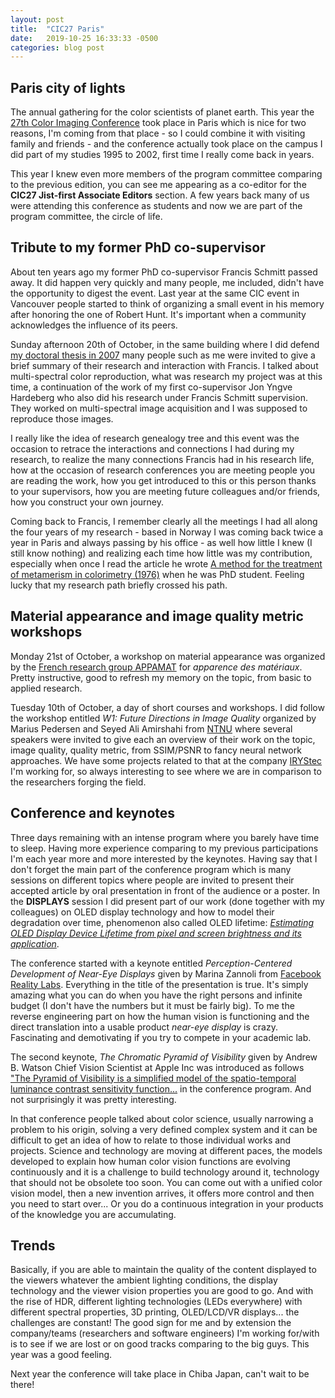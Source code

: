 ```yaml
---
layout: post
title:  "CIC27 Paris"
date:   2019-10-25 16:33:33 -0500
categories: blog post
---
```


## Paris city of lights
The annual gathering for the color scientists of planet earth. This year the [27th Color Imaging Conference][CIC27-link] took place in Paris which is nice for two reasons, I'm coming from that place - so I could combine it with visiting family and friends - and the conference actually took place on the campus I did part of my studies 1995 to 2002, first time I really come back in years.

This year I knew even more members of the program committee comparing to the previous edition, you can see me appearing as a co-editor for the **CIC27 Jist-first Associate Editors** section. A few years back many of us were attending this conference as students and now we are part of the program committee, the circle of life.

## Tribute to my former PhD co-supervisor
About ten years ago my former PhD co-supervisor Francis Schmitt passed away. It did happen very quickly and many people, me included, didn't have the opportunity to digest the event. Last year at the same CIC event in Vancouver people started to think of organizing a small event in his memory after honoring the one of Robert Hunt. It's important when a community acknowledges the influence of its peers.

Sunday afternoon 20th of October, in the same building where I did defend [my doctoral thesis in 2007][mathese-link] many people such as me were invited to give a brief summary of their research and interaction with Francis. I talked about multi-spectral color reproduction, what was research my project was at this time, a continuation of the work of my first co-supervisor Jon Yngve Hardeberg who also did his research under Francis Schmitt supervision. They worked on multi-spectral image acquisition and I was supposed to reproduce those images.

I really like the idea of research genealogy tree and this event was the occasion to retrace the interactions and connections I had during my research, to realize the many connections Francis had in his research life, how at the occasion of research conferences you are meeting people you are reading the work, how you get introduced to this or this person thanks to your supervisors, how you are meeting future colleagues and/or friends, how you construct your own journey.

Coming back to Francis, I remember clearly all the meetings I had all along the four years of my research - based in Norway I was coming back twice a year in Paris and always passing by his office - as well how little I knew (I still know nothing) and realizing each time how little was my contribution, especially when once I read the article he wrote [A method for the treatment of metamerism in colorimetry (1976)][FrancisSchmittMetamerism-link] when he was PhD student. Feeling lucky that my research path briefly crossed his path.

## Material appearance and image quality metric workshops

Monday 21st of October, a workshop on material appearance was organized by the [French research group APPAMAT][appamat-link] for *apparence des matériaux*. Pretty instructive, good to refresh my memory on the topic, from basic to applied research.

Tuesday 10th of October, a day of short courses and workshops. I did follow the workshop entitled *W1: Future Directions in Image Quality* organized by Marius Pedersen and Seyed Ali Amirshahi from [NTNU][ntnu-link] where several speakers were invited to give each an overview of their work on the topic, image quality, quality metric, from SSIM/PSNR to fancy neural network approaches. We have some projects related to that at the company [IRYStec][IRYStec-link] I'm working for, so always interesting to see where we are in comparison to the researchers forging the field.

## Conference and keynotes
Three days remaining with an intense program where you barely have time to sleep. Having more experience comparing to my previous participations I'm each year more and more interested by the keynotes.
Having say that I don't forget the main part of the conference program which is many sessions on different topics where people are invited to present their accepted article by oral presentation in front of the audience or a poster. In the **DISPLAYS** session I did present part of our work (done together with my colleagues) on OLED display technology and how to model their degradation over time, phenomenon also called OLED lifetime: [*Estimating OLED Display Device Lifetime from pixel and screen brightness and its application*][OLEDarticleCIC27-link].

The conference started with a keynote entitled *Perception-Centered Development of Near-Eye Displays* given by Marina Zannoli from [Facebook Reality Labs][FBrealitylabs-link]. Everything in the title of the presentation is true. It's simply amazing what you can do when you have the right persons and infinite budget (I don't have the numbers but it must be fairly big). To me the reverse engineering part on how the human vision is functioning and the direct translation into a usable product *near-eye display* is crazy. Fascinating and demotivating if you try to compete in your academic lab.

The second keynote, *The Chromatic Pyramid of Visibility* given by Andrew B. Watson Chief Vision Scientist at Apple Inc was introduced as follows ["The Pyramid of Visibility is a simplified model of the spatio-temporal luminance contrast sensitivity function...][PyramidOfVisibility-link] in the conference program. And not surprisingly it was pretty interesting.

In that conference people talked about color science, usually narrowing a problem to his origin, solving a very defined complex system and it can be difficult to get an idea of how to relate to those individual works and projects. Science and technology are moving at different paces, the models developed to explain how human color vision functions are evolving continuously and it is a challenge to build technology around it, technology that should not be obsolete too soon. You can come out with a unified color vision model, then a new invention arrives, it offers more control and then you need to start over... Or you do a continuous integration in your products of the knowledge you are accumulating.

## Trends
Basically, if you are able to maintain the quality of the content displayed to the viewers whatever the ambient lighting conditions, the display technology and the viewer vision properties you are good to go. And with the rise of HDR, different lighting technologies (LEDs everywhere) with different spectral properties, 3D printing, OLED/LCD/VR displays... the challenges are constant! The good sign for me and by extension the company/teams (researchers and software engineers) I'm working for/with is to see if we are lost or on good tracks comparing to the big guys. This year was a good feeling.

Next year the conference will take place in Chiba Japan, can't wait to be there!


[PyramidOfVisibility-link]:https://jov.arvojournals.org/article.aspx?articleid=2550548&resultClick=1
[FBrealitylabs-link]:https://research.fb.com/
[oculuslab-link]:https://tech.fb.com/oculus-research-spotlight-teaming-up-to-build-a-perceptual-testbed/
[CIC27-link]:https://www.imaging.org/site/IST/IST/Conferences/CIC/CIC_Home.aspx
[OLEDarticleCIC27-link]:https://www.ingentaconnect.com/contentone/ist/cic/2019/00002019/00000001/art00060
[ntnu-link]:https://www.ntnu.edu/
[appamat-link]:http://gdr-appamat.cnrs.fr/
[IRYStec-link]:http://www.irystec.com/
[mathese-link]:http://www.theses.fr/2007ENST0022
[FrancisSchmittMetamerism-link]:https://www.osapublishing.org/josa/abstract.cfm?uri=josa-66-6-601
